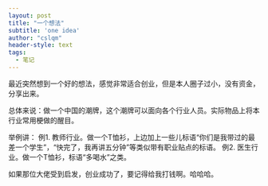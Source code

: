 ```yaml
---
layout: post
title: "一个想法"
subtitle: 'one idea'
author: "cslqm"
header-style: text
tags:
  - 笔记
---
```


最近突然想到一个好的想法，感觉非常适合创业，但是本人圈子过小，没有资金，分享出来。

总体来说：做一个中国的潮牌，这个潮牌可以面向各个行业人员。实际物品上将本行业常用梗做的醒目。

举例讲：
例1. 教师行业。做一个T恤衫，上边加上一些儿标语“你们是我带过的最差一个学生”，“快完了，我再讲五分钟”等类似带有职业贴点的标语。
例2. 医生行业。做一个T恤衫，标语“多喝水”之类。

如果那位大佬受到启发，创业成功了，要记得给我打钱啊。哈哈哈。